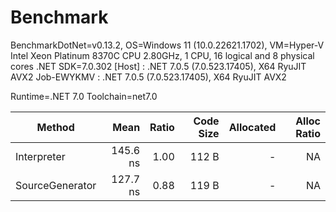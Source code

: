 # Benchmark

BenchmarkDotNet=v0.13.2, OS=Windows 11 (10.0.22621.1702), VM=Hyper-V
Intel Xeon Platinum 8370C CPU 2.80GHz, 1 CPU, 16 logical and 8 physical cores
.NET SDK=7.0.302
  [Host]     : .NET 7.0.5 (7.0.523.17405), X64 RyuJIT AVX2
  Job-EWYKMV : .NET 7.0.5 (7.0.523.17405), X64 RyuJIT AVX2

Runtime=.NET 7.0  Toolchain=net7.0

|          Method |     Mean | Ratio | Code Size | Allocated | Alloc Ratio |
|---------------- |---------:|------:|----------:|----------:|------------:|
|     Interpreter | 145.6 ns |  1.00 |     112 B |         - |          NA |
| SourceGenerator | 127.7 ns |  0.88 |     119 B |         - |          NA |
